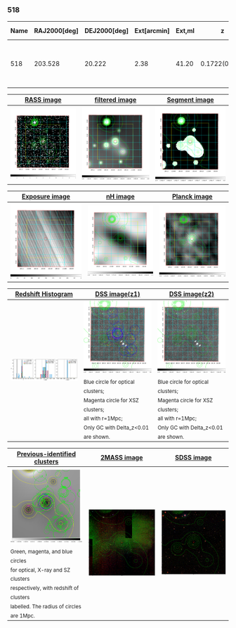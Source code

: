 <div STYLE="page-break-after: always;"></div>

### 518

|Name|RAJ2000[deg]|DEJ2000[deg] |Ext[arcmin]| Ext,ml | z | z_src| C|GC(XSZ,Delta_z<0.01)| GC(OPT,Delta_z<0.01)|GC| R_sig[arcmin] | R500[arcmin] | R500[Mpc]| CRsig[c/s] | CR500[c/s] |L500[1E44 erg/s]|F500[1E-12 erg/s/cm^2]| M500[1E14 Msun]|Tx[keV]|Cnt_sig|Beta|Rc[arcmin]|Comment|Alias|
|---|---|---|---|---|---|------|---|--------|---------|----------|---|---|---|---|---|---|---|---|---|---|---|---|---|---|
|518| 203.528| 20.222| 2.38| 41.20| 0.1722(0.005)| z1, z_xsz| B| F20, MCXC, PSZ2, Tar| A, C, N, RM, W, Zw| A, C, F20, MCXC, N, PSZ2, Tar, W| 28.650| 6.077| 1.068| 0.197(0.067)| 0.174(0.059)| 2.844(0.543)| 3.450(0.658)| 4.10(0.38)| 5.40(0.32)| 157.9| 0.735(-0.086+0.120)| 4.069(-0.915+1.109)| -| k278|

|[RASS image](../image/518/518_img.pdf)|[filtered image](../image/518/518_fil.pdf)|[Segment image](../image/518/518_seg.pdf)|
|-------------------|--------------------|-------------------|
| <img src="../image/518/518_img.png" width="300">  | <img src="../image/518/518_fil.png" width="300">   | <img src="../image/518/518_seg.png" width="300">  |

|[Exposure image](../image/518/518_mex.pdf)| [nH image](../image/518/518_nh.pdf)| [Planck image](../image/518/518_p.pdf)|
|-------------------|--------------------|-------------------|
|<img src="../image/518/518_mex.png" width="300">   | <img src="../image/518/518_nh.png" width="300">    | <img src="../image/518/518_p.png" width="300"> |

|[Redshift Histogram](../image/518/518_zg.pdf) | [DSS image(z1)](../image/518/518_dss_z1.pdf)      |  [DSS image(z2)](../image/518/518_dss_z2.pdf)    |
|-------------------|--------------------|-------------------|
|<img src="../image/518/518_zg.png" width="300"> |<img src="../image/518/518_dss_z1.png" width="300"> <sub><br>Blue circle for optical clusters; <br>Magenta circle for XSZ clusters; <br>all with r=1Mpc; <br>Only GC with Delta_z<0.01 are shown. </sub>| <img src="../image/518/518_dss_z2.png" width="300"><sub><br>Blue circle for optical clusters; <br>Magenta circle for XSZ clusters; <br>all with r=1Mpc; <br>Only GC with Delta_z<0.01 are shown. </sub> |

|[Previous-identified clusters](../image/518/518_gc.pdf) | [2MASS image](../image/518/518_2mass.pdf)      |[SDSS image](../image/518/518_sdss.pdf)   |
|-------------------|-------------------|-------------------|
|<img src=../image/518/518_gc.png width="300"> <br><sub>Green, magenta, and blue circles <br>for optical, X-ray and SZ clusters <br>respectively, with redshift of clusters <br>labelled. The radius of circles <br>are 1Mpc.</sub>|<img src="../image/518/518_2mass.png" width="300">  | <img src="../image/518/518_sdss.png" width="300">  |




